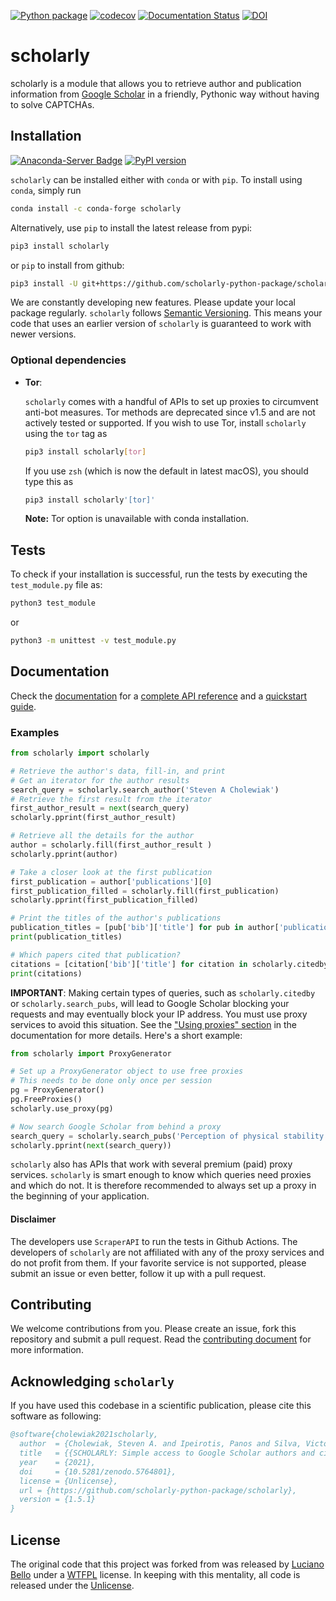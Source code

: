 [![Python package](https://github.com/scholarly-python-package/scholarly/workflows/Python%20package/badge.svg?branch=main)](https://github.com/scholarly-python-package/scholarly/actions?query=branch%3Amain)
[![codecov](https://codecov.io/gh/scholarly-python-package/scholarly/branch/main/graph/badge.svg?token=0svtI9yVSQ)](https://codecov.io/gh/scholarly-python-package/scholarly)
[![Documentation Status](https://readthedocs.org/projects/scholarly/badge/?version=latest)](https://scholarly.readthedocs.io/en/latest/?badge=latest)
[![DOI](https://zenodo.org/badge/27442991.svg)](https://zenodo.org/badge/latestdoi/27442991)

# scholarly

scholarly is a module that allows you to retrieve author and publication information from [Google Scholar](https://scholar.google.com) in a friendly, Pythonic way without having to solve CAPTCHAs.

## Installation

[![Anaconda-Server Badge](https://anaconda.org/conda-forge/scholarly/badges/version.svg)](https://anaconda.org/conda-forge/scholarly)
[![PyPI version](https://badge.fury.io/py/scholarly.svg)](https://badge.fury.io/py/scholarly)

`scholarly` can be installed either with `conda` or with `pip`.
To install using `conda`, simply run
```bash
conda install -c conda-forge scholarly
```

Alternatively, use `pip` to install the latest release from pypi:

```bash
pip3 install scholarly
```

or `pip` to install from github:

```bash
pip3 install -U git+https://github.com/scholarly-python-package/scholarly.git
```

We are constantly developing new features.
Please update your local package regularly.
`scholarly` follows [Semantic Versioning](https://semver.org/).
This means your code that uses an earlier version of `scholarly` is guaranteed to work with newer versions.

### Optional dependencies

- **Tor**:

    `scholarly` comes with a handful of APIs to set up proxies to circumvent anti-bot measures.
    Tor methods are deprecated since v1.5 and are not actively tested or supported.
    If you wish to use Tor, install `scholarly` using the `tor` tag as
    ```bash
    pip3 install scholarly[tor]
    ```
    If you use `zsh` (which is now the default in latest macOS), you should type this as
    ```zsh
    pip3 install scholarly'[tor]'
    ```
    **Note:** Tor option is unavailable with conda installation.

## Tests

To check if your installation is successful, run the tests by executing the `test_module.py` file as:

```bash
python3 test_module
```

or

```bash
python3 -m unittest -v test_module.py
```
## Documentation

Check the [documentation](https://scholarly.readthedocs.io/en/latest/?badge=latest) for a [complete API reference](https://scholarly.readthedocs.io/en/stable/scholarly.html) and a [quickstart guide](https://scholarly.readthedocs.io/en/stable/quickstart.html).

### Examples

```python
from scholarly import scholarly

# Retrieve the author's data, fill-in, and print
# Get an iterator for the author results
search_query = scholarly.search_author('Steven A Cholewiak')
# Retrieve the first result from the iterator
first_author_result = next(search_query)
scholarly.pprint(first_author_result)

# Retrieve all the details for the author
author = scholarly.fill(first_author_result )
scholarly.pprint(author)

# Take a closer look at the first publication
first_publication = author['publications'][0]
first_publication_filled = scholarly.fill(first_publication)
scholarly.pprint(first_publication_filled)

# Print the titles of the author's publications
publication_titles = [pub['bib']['title'] for pub in author['publications']]
print(publication_titles)

# Which papers cited that publication?
citations = [citation['bib']['title'] for citation in scholarly.citedby(first_publication_filled)]
print(citations)
```

**IMPORTANT**: Making certain types of queries, such as `scholarly.citedby` or `scholarly.search_pubs`, will lead to Google Scholar blocking your requests and may eventually block your IP address.
You must use proxy services to avoid this situation.
See the ["Using proxies" section](https://scholarly.readthedocs.io/en/stable/quickstart.html#using-proxies) in the documentation for more details. Here's a short example:

```python
from scholarly import ProxyGenerator

# Set up a ProxyGenerator object to use free proxies
# This needs to be done only once per session
pg = ProxyGenerator()
pg.FreeProxies()
scholarly.use_proxy(pg)

# Now search Google Scholar from behind a proxy
search_query = scholarly.search_pubs('Perception of physical stability and center of mass of 3D objects')
scholarly.pprint(next(search_query))
```

`scholarly` also has APIs that work with several premium (paid) proxy services.
`scholarly` is smart enough to know which queries need proxies and which do not.
It is therefore recommended to always set up a proxy in the beginning of your application.

#### Disclaimer

The developers use `ScraperAPI` to run the tests in Github Actions.
The developers of `scholarly` are not affiliated with any of the proxy services and do not profit from them. If your favorite service is not supported, please submit an issue or even better, follow it up with a pull request.

## Contributing

We welcome contributions from you.
Please create an issue, fork this repository and submit a pull request.
Read the [contributing document](.github/CONTRIBUTING.md) for more information.

## Acknowledging `scholarly`

If you have used this codebase in a scientific publication, please cite this software as following:

```bibtex
@software{cholewiak2021scholarly,
  author  = {Cholewiak, Steven A. and Ipeirotis, Panos and Silva, Victor and Kannawadi, Arun},
  title   = {{SCHOLARLY: Simple access to Google Scholar authors and citation using Python}},
  year    = {2021},
  doi     = {10.5281/zenodo.5764801},
  license = {Unlicense},
  url = {https://github.com/scholarly-python-package/scholarly},
  version = {1.5.1}
}
```

## License

The original code that this project was forked from was released by [Luciano Bello](https://github.com/lbello/chalmers-web) under a [WTFPL](http://www.wtfpl.net/) license. In keeping with this mentality, all code is released under the [Unlicense](http://unlicense.org/).
